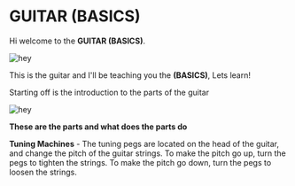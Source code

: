 # **GUITAR (BASICS)**
Hi welcome to the **GUITAR (BASICS)**.

![hey](https://www.frailers.com/image/cache/data/productimage/brunswick-bf-200-acoustic-296-800x800.jpg)

This is the guitar and I'll be teaching you the **(BASICS)**, Lets learn!

Starting off is the introduction to the parts of the guitar

![hey](https://www.guitarlessonworld.com/wp-content/uploads/2015/12/acoustic_guitar_anatomy.jpg)

**These are the parts and what does the parts do**

**Tuning Machines** - The tuning pegs are located on the head of the guitar, and change the pitch of the guitar strings. To make the pitch go up, turn the pegs to tighten the strings. To make the pitch go down, turn the pegs to loosen the strings.


